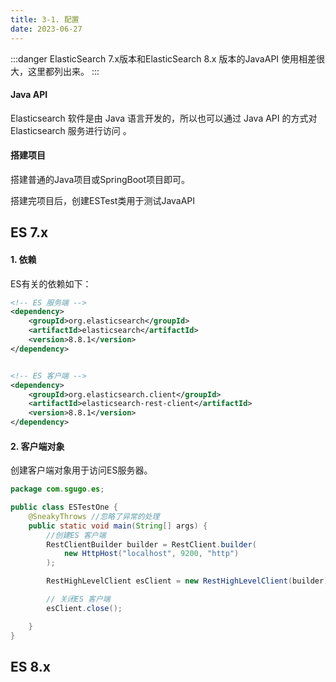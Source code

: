 ```yaml
---
title: 3-1. 配置
date: 2023-06-27
---
```

:::danger
ElasticSearch 7.x版本和ElasticSearch 8.x 版本的JavaAPI 使用相差很大，这里都列出来。
:::
#### Java API
Elasticsearch 软件是由 Java 语言开发的，所以也可以通过 Java API 的方式对 Elasticsearch 服务进行访问 。

#### 搭建项目
搭建普通的Java项目或SpringBoot项目即可。

搭建完项目后，创建ESTest类用于测试JavaAPI

## ES 7.x
#### 1. 依赖
ES有关的依赖如下：
```xml
<!-- ES 服务端 -->
<dependency>
    <groupId>org.elasticsearch</groupId>
    <artifactId>elasticsearch</artifactId>
    <version>8.8.1</version>
</dependency>


<!-- ES 客户端 -->
<dependency>
    <groupId>org.elasticsearch.client</groupId>
    <artifactId>elasticsearch-rest-client</artifactId>
    <version>8.8.1</version>
</dependency>
```

#### 2. 客户端对象
创建客户端对象用于访问ES服务器。
```java
package com.sgugo.es;

public class ESTestOne {
    @SneakyThrows //忽略了异常的处理
    public static void main(String[] args) {
        //创建ES 客户端
        RestClientBuilder builder = RestClient.builder(
            new HttpHost("localhost", 9200, "http")
        );

        RestHighLevelClient esClient = new RestHighLevelClient(builder);

        // 关闭ES 客户端
        esClient.close();

    }
}

```

## ES 8.x


